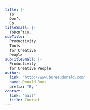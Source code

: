 ```yaml
---
title: |-
  To
  Don’t
  Co.
titleSmall: |-
  ToDon’tCo.
subTitle: |-
  Productivity
  Tools
  for Creative
  People
subTitleSmall: |-
  Productivity
  for Creative People
author:
  link: "http://www.bureaudonald.com"
  name: Donald Roos
  prefix: "By "
contact:
  link: "mail"
  title: Contact
---
```


